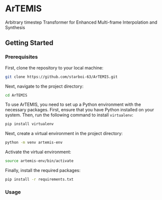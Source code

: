 # ArTEMIS

Arbitrary timestep Transformer for Enhanced Multi-frame Interpolation and Synthesis

## Getting Started

### Prerequisites

First, clone the repository to your local machine:

```bash
git clone https://github.com/starboi-63/ArTEMIS.git
```

Next, navigate to the project directory:

```bash
cd ArTEMIS
```

To use ArTEMIS, you need to set up a Python environment with the necessary packages. First, ensure that you have Python installed on your system. Then, run the following command to install `virtualenv`:

```bash
pip install virtualenv
```

Next, create a virtual environment in the project directory:

```bash
python -m venv artemis-env
```

Activate the virtual environment:

```bash
source artemis-env/bin/activate
```

Finally, install the required packages:

```bash
pip install -r requirements.txt
```

### Usage
